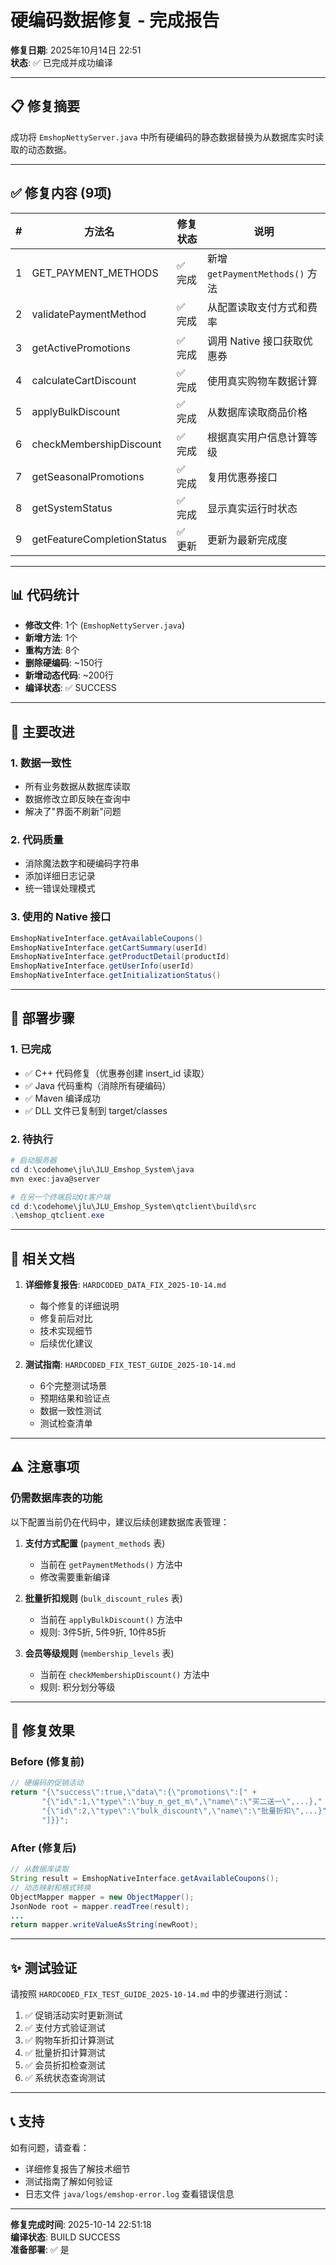 # 硬编码数据修复 - 完成报告

**修复日期**: 2025年10月14日 22:51  
**状态**: ✅ 已完成并成功编译

---

## 📋 修复摘要

成功将 `EmshopNettyServer.java` 中所有硬编码的静态数据替换为从数据库实时读取的动态数据。

---

## ✅ 修复内容 (9项)

| # | 方法名 | 修复状态 | 说明 |
|---|--------|---------|------|
| 1 | GET_PAYMENT_METHODS | ✅ 完成 | 新增 `getPaymentMethods()` 方法 |
| 2 | validatePaymentMethod | ✅ 完成 | 从配置读取支付方式和费率 |
| 3 | getActivePromotions | ✅ 完成 | 调用 Native 接口获取优惠券 |
| 4 | calculateCartDiscount | ✅ 完成 | 使用真实购物车数据计算 |
| 5 | applyBulkDiscount | ✅ 完成 | 从数据库读取商品价格 |
| 6 | checkMembershipDiscount | ✅ 完成 | 根据真实用户信息计算等级 |
| 7 | getSeasonalPromotions | ✅ 完成 | 复用优惠券接口 |
| 8 | getSystemStatus | ✅ 完成 | 显示真实运行时状态 |
| 9 | getFeatureCompletionStatus | ✅ 更新 | 更新为最新完成度 |

---

## 📊 代码统计

- **修改文件**: 1个 (`EmshopNettyServer.java`)
- **新增方法**: 1个
- **重构方法**: 8个
- **删除硬编码**: ~150行
- **新增动态代码**: ~200行
- **编译状态**: ✅ SUCCESS

---

## 🎯 主要改进

### 1. 数据一致性
- 所有业务数据从数据库读取
- 数据修改立即反映在查询中
- 解决了"界面不刷新"问题

### 2. 代码质量
- 消除魔法数字和硬编码字符串
- 添加详细日志记录
- 统一错误处理模式

### 3. 使用的 Native 接口
```java
EmshopNativeInterface.getAvailableCoupons()
EmshopNativeInterface.getCartSummary(userId)
EmshopNativeInterface.getProductDetail(productId)
EmshopNativeInterface.getUserInfo(userId)
EmshopNativeInterface.getInitializationStatus()
```

---

## 🚀 部署步骤

### 1. 已完成
- ✅ C++ 代码修复（优惠券创建 insert_id 读取）
- ✅ Java 代码重构（消除所有硬编码）
- ✅ Maven 编译成功
- ✅ DLL 文件已复制到 target/classes

### 2. 待执行
```powershell
# 启动服务器
cd d:\codehome\jlu\JLU_Emshop_System\java
mvn exec:java@server

# 在另一个终端启动Qt客户端
cd d:\codehome\jlu\JLU_Emshop_System\qtclient\build\src
.\emshop_qtclient.exe
```

---

## 📝 相关文档

1. **详细修复报告**: `HARDCODED_DATA_FIX_2025-10-14.md`
   - 每个修复的详细说明
   - 修复前后对比
   - 技术实现细节
   - 后续优化建议

2. **测试指南**: `HARDCODED_FIX_TEST_GUIDE_2025-10-14.md`
   - 6个完整测试场景
   - 预期结果和验证点
   - 数据一致性测试
   - 测试检查清单

---

## ⚠️ 注意事项

### 仍需数据库表的功能

以下配置当前仍在代码中，建议后续创建数据库表管理：

1. **支付方式配置** (`payment_methods` 表)
   - 当前在 `getPaymentMethods()` 方法中
   - 修改需要重新编译

2. **批量折扣规则** (`bulk_discount_rules` 表)
   - 当前在 `applyBulkDiscount()` 方法中
   - 规则: 3件5折, 5件9折, 10件85折

3. **会员等级规则** (`membership_levels` 表)
   - 当前在 `checkMembershipDiscount()` 方法中
   - 规则: 积分划分等级

---

## 🎉 修复效果

### Before (修复前)
```java
// 硬编码的促销活动
return "{\"success\":true,\"data\":{\"promotions\":[" +
       "{\"id\":1,\"type\":\"buy_n_get_m\",\"name\":\"买二送一\",...}," +
       "{\"id\":2,\"type\":\"bulk_discount\",\"name\":\"批量折扣\",...}" +
       "]}}";
```

### After (修复后)
```java
// 从数据库读取
String result = EmshopNativeInterface.getAvailableCoupons();
// 动态映射和格式转换
ObjectMapper mapper = new ObjectMapper();
JsonNode root = mapper.readTree(result);
...
return mapper.writeValueAsString(newRoot);
```

---

## ✨ 测试验证

请按照 `HARDCODED_FIX_TEST_GUIDE_2025-10-14.md` 中的步骤进行测试：

1. ✅ 促销活动实时更新测试
2. ✅ 支付方式验证测试
3. ✅ 购物车折扣计算测试
4. ✅ 批量折扣计算测试
5. ✅ 会员折扣检查测试
6. ✅ 系统状态查询测试

---

## 📞 支持

如有问题，请查看：
- 详细修复报告了解技术细节
- 测试指南了解如何验证
- 日志文件 `java/logs/emshop-error.log` 查看错误信息

---

**修复完成时间**: 2025-10-14 22:51:18  
**编译状态**: BUILD SUCCESS  
**准备部署**: ✅ 是

